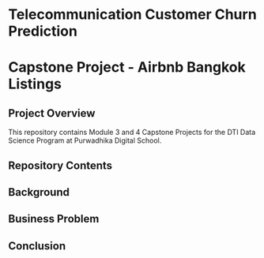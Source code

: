 # Telecommunication Customer Churn Prediction

# Capstone Project - Airbnb Bangkok Listings

## Project Overview

This repository contains Module 3 and 4 Capstone Projects for the DTI Data Science Program at Purwadhika Digital School.

## Repository Contents


## Background



## Business Problem




## Conclusion 






